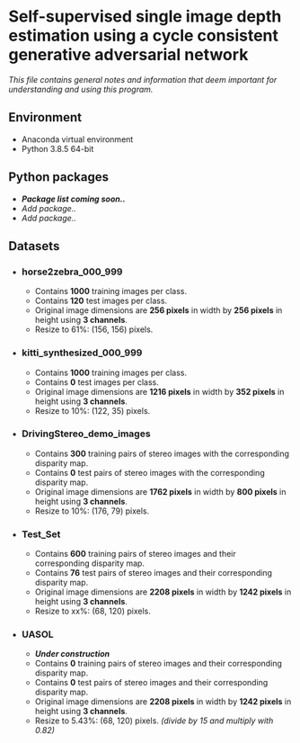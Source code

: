 # Self-supervised single image depth estimation using a cycle consistent generative adversarial network

*This file contains general notes and information that deem important for understanding and using this program.*

## Environment

* Anaconda virtual environment 
* Python 3.8.5 64-bit

## Python packages

* ***Package list coming soon..***
* *Add package..*
* *Add package..*

## Datasets

* ### **horse2zebra_000_999**       
    * Contains **1000** training images per class.
    * Contains **120** test images per class.
    * Original image dimensions are **256 pixels** in width by **256 pixels** in height using **3 channels**.
    * Resize to 61%: (156, 156) pixels.

* ### **kitti_synthesized_000_999** 
    * Contains **1000** training images per class.
    * Contains **0** test images per class.
    * Original image dimensions are **1216 pixels** in width by **352 pixels** in height using **3 channels**.
    * Resize to 10%: (122, 35) pixels.

* ### **DrivingStereo_demo_images** 
    * Contains **300** training pairs of stereo images with the corresponding disparity map.
    * Contains **0** test pairs of stereo images with the corresponding disparity map.
    * Original image dimensions are **1762 pixels** in width by **800 pixels** in height using **3 channels**.
    * Resize to 10%: (176, 79) pixels.

* ### **Test_Set**
    * Contains **600** training pairs of stereo images and their corresponding disparity map.
    * Contains **76** test pairs of stereo images and their corresponding disparity map.
    * Original image dimensions are **2208 pixels** in width by **1242 pixels** in height using **3 channels**.
    * Resize to xx%: (68, 120) pixels.

* ### **UASOL**
    * ***Under construction***
    * Contains **0** training pairs of stereo images and their corresponding disparity map.
    * Contains **0** test pairs of stereo images and their corresponding disparity map.
    * Original image dimensions are **2208 pixels** in width by **1242 pixels** in height using **3 channels**.
    * Resize to 5.43%: (68, 120) pixels. *(divide by 15 and multiply with 0.82)*